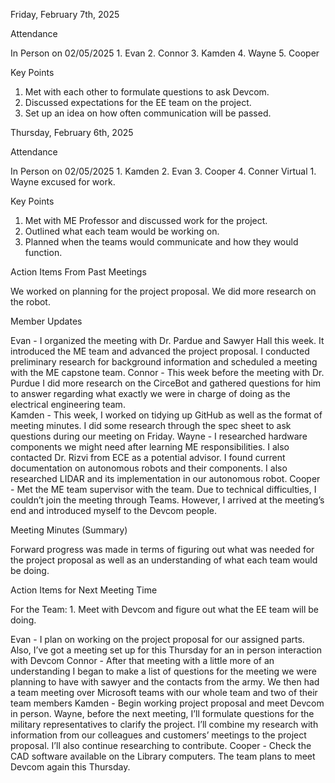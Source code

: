 Friday, February 7th, 2025

Attendance

In Person on 02/05/2025 1. Evan 2. Connor 3. Kamden 4. Wayne 5. Cooper

Key Points

1. Met with each other to formulate questions to ask Devcom.
2. Discussed expectations for the EE team on the project.
3. Set up an idea on how often communication will be passed.

Thursday, February 6th, 2025

Attendance

In Person on 02/05/2025 1. Kamden 2. Evan 3. Cooper 4. Conner
Virtual 1. Wayne excused for work.

Key Points

1. Met with ME Professor and discussed work for the project.
2. Outlined what each team would be working on.
3. Planned when the teams would communicate and how they would function.

Action Items From Past Meetings

We worked on planning for the project proposal.
We did more research on the robot.

Member Updates

Evan - I organized the meeting with Dr. Pardue and Sawyer Hall this week. It introduced the ME team and advanced the project proposal. I conducted preliminary research for background information and scheduled a meeting with the ME capstone team. 
Connor - This week before the meeting with Dr. Purdue I did more research on the CirceBot and gathered questions for him to answer regarding what exactly we were in charge of doing as the electrical engineering team.  
Kamden - This week, I worked on tidying up GitHub as well as the format of meeting minutes. I did some research through the spec sheet to ask questions during our meeting on Friday.
Wayne - I researched hardware components we might need after learning ME responsibilities. I also contacted Dr. Rizvi from ECE as a potential advisor. I found current documentation on autonomous robots and their components. I also researched LIDAR and its implementation in our autonomous robot.
Cooper - Met the ME team supervisor with the team. Due to technical difficulties, I couldn’t join the meeting through Teams. However, I arrived at the meeting’s end and introduced myself to the Devcom people.

Meeting Minutes (Summary)

Forward progress was made in terms of figuring out what was needed for the project proposal as well as an understanding of what each team would be doing.

Action Items for Next Meeting Time

For the Team: 1. Meet with Devcom and figure out what the EE team will be doing.

Evan - I plan on working on the project proposal for our assigned parts. Also, I’ve got a meeting set up for this Thursday for an in person interaction with Devcom
Connor - After that meeting with a little more of an understanding I began to make a list of questions for the meeting we were planning to have with sawyer and the contacts from the army. We then had a team meeting over Microsoft teams with our whole team and two of their team members
Kamden - Begin working project proposal and meet Devcom in person.
Wayne, before the next meeting, I’ll formulate questions for the military representatives to clarify the project. I’ll combine my research with information from our colleagues and customers’ meetings to the project proposal. I’ll also continue researching to contribute.
Cooper - Check the CAD software available on the Library computers. The team plans to meet Devcom again this Thursday.

